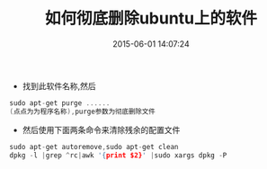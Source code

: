 ﻿---
title: ' 如何彻底删除ubuntu上的软件'
date: 2015-06-01 14:07:24
tags: ubuntu
categories: ubuntu
---

- 找到此软件名称,然后

```cpp
sudo apt-get purge ......
(点点为为程序名称),purge参数为彻底删除文件
```


- 然后使用下面两条命令来清除残余的配置文件

```cpp
sudo apt-get autoremove,sudo apt-get clean
dpkg -l |grep ^rc|awk '{print $2}' |sudo xargs dpkg -P
```

<!-- more -->
